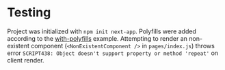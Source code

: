 # Testing
Project was initialized with `npm init next-app`. Polyfills were added according to the [with-polyfills](https://github.com/zeit/next.js/tree/canary/examples/with-polyfills) example. Attempting to render an non-existent component (`<NonExistentComponent />` in `pages/index.js`) throws error `SCRIPT438: Object doesn't support property or method 'repeat'` on client render.
